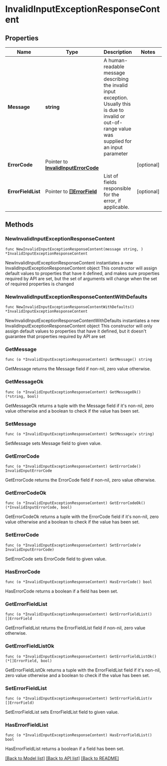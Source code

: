 # InvalidInputExceptionResponseContent

## Properties

Name | Type | Description | Notes
------------ | ------------- | ------------- | -------------
**Message** | **string** | A human-readable message describing the invalid input exception. Usually this is due to invalid or out-of-range value was supplied for an input parameter | 
**ErrorCode** | Pointer to [**InvalidInputErrorCode**](InvalidInputErrorCode.md) |  | [optional] 
**ErrorFieldList** | Pointer to [**[]ErrorField**](ErrorField.md) | List of fields responsible for the error, if applicable. | [optional] 

## Methods

### NewInvalidInputExceptionResponseContent

`func NewInvalidInputExceptionResponseContent(message string, ) *InvalidInputExceptionResponseContent`

NewInvalidInputExceptionResponseContent instantiates a new InvalidInputExceptionResponseContent object
This constructor will assign default values to properties that have it defined,
and makes sure properties required by API are set, but the set of arguments
will change when the set of required properties is changed

### NewInvalidInputExceptionResponseContentWithDefaults

`func NewInvalidInputExceptionResponseContentWithDefaults() *InvalidInputExceptionResponseContent`

NewInvalidInputExceptionResponseContentWithDefaults instantiates a new InvalidInputExceptionResponseContent object
This constructor will only assign default values to properties that have it defined,
but it doesn't guarantee that properties required by API are set

### GetMessage

`func (o *InvalidInputExceptionResponseContent) GetMessage() string`

GetMessage returns the Message field if non-nil, zero value otherwise.

### GetMessageOk

`func (o *InvalidInputExceptionResponseContent) GetMessageOk() (*string, bool)`

GetMessageOk returns a tuple with the Message field if it's non-nil, zero value otherwise
and a boolean to check if the value has been set.

### SetMessage

`func (o *InvalidInputExceptionResponseContent) SetMessage(v string)`

SetMessage sets Message field to given value.


### GetErrorCode

`func (o *InvalidInputExceptionResponseContent) GetErrorCode() InvalidInputErrorCode`

GetErrorCode returns the ErrorCode field if non-nil, zero value otherwise.

### GetErrorCodeOk

`func (o *InvalidInputExceptionResponseContent) GetErrorCodeOk() (*InvalidInputErrorCode, bool)`

GetErrorCodeOk returns a tuple with the ErrorCode field if it's non-nil, zero value otherwise
and a boolean to check if the value has been set.

### SetErrorCode

`func (o *InvalidInputExceptionResponseContent) SetErrorCode(v InvalidInputErrorCode)`

SetErrorCode sets ErrorCode field to given value.

### HasErrorCode

`func (o *InvalidInputExceptionResponseContent) HasErrorCode() bool`

HasErrorCode returns a boolean if a field has been set.

### GetErrorFieldList

`func (o *InvalidInputExceptionResponseContent) GetErrorFieldList() []ErrorField`

GetErrorFieldList returns the ErrorFieldList field if non-nil, zero value otherwise.

### GetErrorFieldListOk

`func (o *InvalidInputExceptionResponseContent) GetErrorFieldListOk() (*[]ErrorField, bool)`

GetErrorFieldListOk returns a tuple with the ErrorFieldList field if it's non-nil, zero value otherwise
and a boolean to check if the value has been set.

### SetErrorFieldList

`func (o *InvalidInputExceptionResponseContent) SetErrorFieldList(v []ErrorField)`

SetErrorFieldList sets ErrorFieldList field to given value.

### HasErrorFieldList

`func (o *InvalidInputExceptionResponseContent) HasErrorFieldList() bool`

HasErrorFieldList returns a boolean if a field has been set.


[[Back to Model list]](../README.md#documentation-for-models) [[Back to API list]](../README.md#documentation-for-api-endpoints) [[Back to README]](../README.md)


